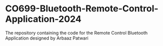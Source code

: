 # CO699-Bluetooth-Remote-Control-Application-2024
 The repository containing the code for the Remote Control Bluetooth Application designed by Arbaaz Patwari 
